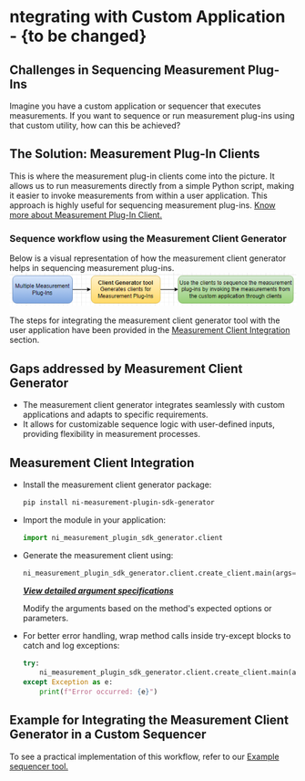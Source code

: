 # ntegrating with Custom Application - {to be changed}

## Challenges in Sequencing Measurement Plug-Ins

Imagine you have a custom application or sequencer that executes measurements. If you want to sequence or run measurement plug-ins using that custom utility, how can this be achieved?

## The Solution: Measurement Plug-In Clients

This is where the measurement plug-in clients come into the picture. It allows us to run measurements directly from a simple Python script, making it easier to invoke measurements from within a user application. This approach is highly useful for sequencing measurement plug-ins. [Know more about Measurement Plug-In Client.]({link_to_measurement_plugin_client})

### Sequence workflow using the Measurement Client Generator

Below is a visual representation of how the measurement client generator helps in sequencing measurement plug-ins.
![measurement-clients-sequence-workflow](/docs/images/measurement-clients-sequence-workflow.PNG)

The steps for integrating the measurement client generator tool with the user application have been provided in the [Measurement Client Integration](#measurement-client-integration) section.

## Gaps addressed by Measurement Client Generator

- The measurement client generator integrates seamlessly with custom applications and adapts to specific requirements.
- It allows for customizable sequence logic with user-defined inputs, providing flexibility in measurement processes.

## Measurement Client Integration

- Install the measurement client generator package:

  ```bash
  pip install ni-measurement-plugin-sdk-generator
  ```

- Import the module in your application:

  ```python
  import ni_measurement_plugin_sdk_generator.client
  ```

- Generate the measurement client using:

  ```python
  ni_measurement_plugin_sdk_generator.client.create_client.main(args=args)
  ```

    ***[View detailed argument specifications](link_for_argument_details_in_client_generator)***

   Modify the arguments based on the method's expected options or parameters.
- For better error handling, wrap method calls inside try-except blocks to catch and log exceptions:

  ```python
  try:
      ni_measurement_plugin_sdk_generator.client.create_client.main(args=args)
  except Exception as e:
      print(f"Error occurred: {e}")
  ```

## Example for Integrating the Measurement Client Generator in a Custom Sequencer

To see a practical implementation of this workflow, refer to our [Example sequencer tool.](/README.md)
